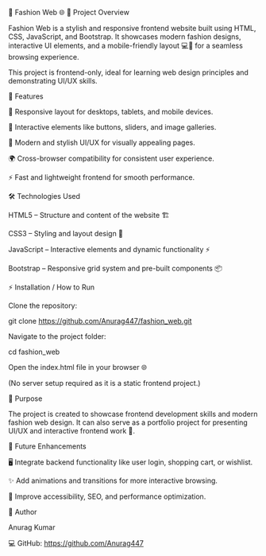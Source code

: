 👗 Fashion Web 🌐
🚀 Project Overview

Fashion Web is a stylish and responsive frontend website built using HTML, CSS, JavaScript, and Bootstrap.
It showcases modern fashion designs, interactive UI elements, and a mobile-friendly layout 💻📱 for a seamless browsing experience.

This project is frontend-only, ideal for learning web design principles and demonstrating UI/UX skills.

🌟 Features

📐 Responsive layout for desktops, tablets, and mobile devices.

🎯 Interactive elements like buttons, sliders, and image galleries.

🎨 Modern and stylish UI/UX for visually appealing pages.

🌍 Cross-browser compatibility for consistent user experience.

⚡ Fast and lightweight frontend for smooth performance.

🛠️ Technologies Used

HTML5 – Structure and content of the website 🏗️

CSS3 – Styling and layout design 🎨

JavaScript – Interactive elements and dynamic functionality ⚡

Bootstrap – Responsive grid system and pre-built components 📦

⚡ Installation / How to Run

Clone the repository:

git clone https://github.com/Anurag447/fashion_web.git


Navigate to the project folder:

cd fashion_web


Open the index.html file in your browser 🌐

(No server setup required as it is a static frontend project.)

🎯 Purpose

The project is created to showcase frontend development skills and modern fashion web design.
It can also serve as a portfolio project for presenting UI/UX and interactive frontend work 💼.

🔮 Future Enhancements

🖥️ Integrate backend functionality like user login, shopping cart, or wishlist.

✨ Add animations and transitions for more interactive browsing.

🧐 Improve accessibility, SEO, and performance optimization.

👤 Author

Anurag Kumar


💻 GitHub: https://github.com/Anurag447
